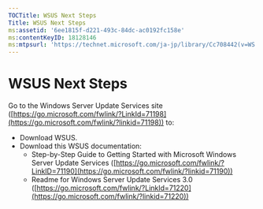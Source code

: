 ```yaml
---
TOCTitle: WSUS Next Steps
Title: WSUS Next Steps
ms:assetid: '6ee1815f-d221-493c-84dc-ac0192fc158e'
ms:contentKeyID: 18128146
ms:mtpsurl: 'https://technet.microsoft.com/ja-jp/library/Cc708442(v=WS.10)'
---
```


WSUS Next Steps
===============

Go to the Windows Server Update Services site ([https://go.microsoft.com/fwlink/?LinkId=71198](https://go.microsoft.com/fwlink/?linkid=71198)) to:

-   Download WSUS.
-   Download this WSUS documentation:
    -   Step-by-Step Guide to Getting Started with Microsoft Windows Server Update Services ([https://go.microsoft.com/fwlink/?LinkID=71190](https://go.microsoft.com/fwlink/?linkid=71190))
    -   Readme for Windows Server Update Services 3.0 ([https://go.microsoft.com/fwlink/?LinkId=71220](https://go.microsoft.com/fwlink/?linkid=71220))
